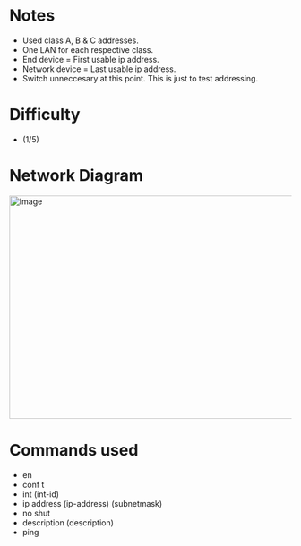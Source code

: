 # **Notes**
- Used class A, B & C addresses.
- One LAN for each respective class.
- End device = First usable ip address.
- Network device = Last usable ip address.
- Switch unneccesary at this point. This is just to test addressing.

# **Difficulty**
- (1/5)

# **Network Diagram**
<img width="720" height="399" alt="Image" src="https://github.com/user-attachments/assets/ca733cb4-3f2f-416a-89e9-ac1782a9daae" />

# **Commands used**
- en
- conf t
- int (int-id)
- ip address (ip-address) (subnetmask)
- no shut
- description (description)
- ping
